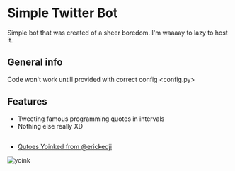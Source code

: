 
# Simple Twitter Bot

Simple bot that was created of a sheer boredom. I'm waaaay to lazy to host it.


## General info

Code won't work untill provided with correct config <config.py>

## Features

- Tweeting famous programming quotes in intervals
- Nothing else really XD


## 

 - [Qutoes Yoinked from @erickedji](https://gist.github.com/erickedji/68802)


![yoink](https://i.ibb.co/qrZqM49/obraz-2022-04-29-220959282.png)

